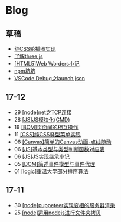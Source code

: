 # Blog
## 草稿
* [纯CSS轮播图实现](./CSS/纯CSS轮播图实现.md)
* [了解three.js](./canvas/three.js.md)
* [[HTML5]Web Worders小记](./JS/WebWorkers.md)
* [npm坑坑](./)
* [VSCode Debug之launch.json](./JS/launch.json.md)

## 17-12
* 29 [[node]net之TCP连接](./nodejs/net之TCP连接.md)
* 28 [[JS]JS模块化(CMD)](./JS/JS模块化(AMD,CMD).md)
* 19 [[BOM]页面间的相互操作](./JS/页面间的相互操作.md)
* 11 [[CSS]纯CSS竖型菜单实现](./CSS/纯CSS竖型菜单实现.md)
* 08 [[Canvas]简单的Canvas动画-点线随动](./canvas/点线随动.md)
* 06 [[JS]基本类型与类型判断函数对应表](./JS/浅拷贝与深拷贝.md?#基本类型与类型判断函数对应表)
* 06 [[JS]JS实现继承小记](./JS/JS实现继承.md)
* 05 [[DOM]简述事件模型与事件代理](./JS/事件模型与事件代理.md)
* 01 [[logic]重温大学部分排序算法](./算法/sort.md)
## 17-11
* 30 [[node]puppeteer实现变相的服务器渲染](./nodejs/puppeteer.md)
* 25 [[node]运用nodejs进行文件夹拷贝](./nodejs/nodejs文件夹拷贝.md)